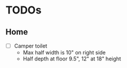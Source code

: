 # TODOs

## Home

- [ ] Camper toilet
  - Max half width is 10" on right side
  - Half depth at floor 9.5", 12" at 18" height
